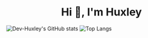 <h1 align="center">Hi 👋, I'm Huxley</h1>

![Dev-Huxley's GitHub stats](https://github-readme-stats.vercel.app/api?username=Dev-Huxley&show_icons=true&theme=dark)   ![Top Langs](https://github-readme-stats.vercel.app/api/top-langs/?username=Dev-Huxley&layout=compact&theme=dark)
